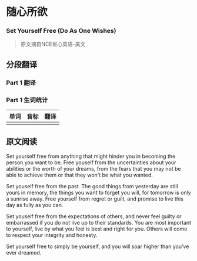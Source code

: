 # 随心所欲
### Set Yourself Free (Do As One Wishes)
>原文摘自NCE省心英语-美文

## 分段翻译

### Part 1 翻译


### Part 1 生词统计
| 单词 | 音标 | 翻译 |
|-|-|-|
|  |  |  |

## 原文阅读

Set yourself free from anything that might hinder you in becoming the person you want to be. Free youself from the uncertainties about your abilities or the worth of your dreams, from the fears that you may not be able to achieve them or that they won't be what you wanted.

Set youself free from the past. The good things from yesterday are still yours in memory, the things you want to forget you will, for tomorrow is only a sunrise away. Free yourself from regret or guilt, and promise to live this day as fully as you can.

Set youself free from the expectations of others, and never feel guilty or embarrassed if you do not live up to their standards. You are most important to yourself, live by what you feel is best and right for you. Others will come to respect your integrity and honesty.

Set yourself free to simply be yourself, and you will soar higher than you've ever dreamed.
